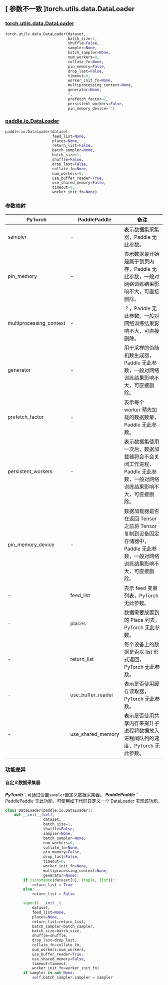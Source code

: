 ## [ 参数不一致 ]torch.utils.data.DataLoader
### [torch.utils.data.DataLoader](https://pytorch.org/docs/stable/data.html?highlight=dataloader#torch.utils.data.DataLoader)
```python
torch.utils.data.DataLoader(dataset,
                            batch_size=1,
                            shuffle=False,
                            sampler=None,
                            batch_sampler=None,
                            num_workers=0,
                            collate_fn=None,
                            pin_memory=False,
                            drop_last=False,
                            timeout=0,
                            worker_init_fn=None,
                            multiprocessing_context=None,
                            generator=None,
                            *,
                            prefetch_factor=2,
                            persistent_workers=False,
                            pin_memory_device='')
```

### [paddle.io.DataLoader](https://www.paddlepaddle.org.cn/documentation/docs/zh/develop/api/paddle/io/DataLoader_cn.html#dataloader)
```python
paddle.io.DataLoader(dataset,
                     feed_list=None,
                     places=None,
                     return_list=False,
                     batch_sampler=None,
                     batch_size=1,
                     shuffle=False,
                     drop_last=False,
                     collate_fn=None,
                     num_workers=0,
                     use_buffer_reader=True,
                     use_shared_memory=False,
                     timeout=0,
                     worker_init_fn=None)
```


### 参数映射
| PyTorch       | PaddlePaddle | 备注                                                   |
| ------------- | ------------ | ------------------------------------------------------ |
| sampler       | -            | 表示数据集采集器，Paddle 无此参数。  |
| pin_memory    | -            | 表示数据最开始是属于锁页内存，Paddle 无此参数，一般对网络训练结果影响不大，可直接删除。 |
| multiprocessing_context | -  | ？，Paddle 无此参数，一般对网络训练结果影响不大，可直接删除。                   |
| generator     | -            | 用于采样的伪随机数生成器，Paddle 无此参数，一般对网络训练结果影响不大，可直接删除。   |
| prefetch_factor | -          | 表示每个 worker 预先加载的数据数量，Paddle 无此参数。  |
| persistent_workers | -       | 表示数据集使用一次后，数据加载器将会不会关闭工作进程，Paddle 无此参数，一般对网络训练结果影响不大，可直接删除。  |
| pin_memory_device  | -       | 数据加载器是否在返回 Tensor 之前将 Tensor 复制到设备固定存储器中，Paddle 无此参数，一般对网络训练结果影响不大，可直接删除。  |
| -             | feed_list    | 表示 feed 变量列表，PyTorch 无此参数。                   |
| -             | places       | 数据需要放置到的 Place 列表，PyTorch 无此参数。                   |
| -             | return_list  | 每个设备上的数据是否以 list 形式返回，PyTorch 无此参数。                   |
| -             | use_buffer_reader | 表示是否使用缓存读取器，PyTorch 无此参数。                   |
| -             | use_shared_memory | 表示是否使用共享内存来提升子进程将数据放入进程间队列的速度，PyTorch 无此参数。   |

### 功能差异
#### 自定义数据采集器
***PyTorch***：可通过设置`sampler`自定义数据采集器。
***PaddlePaddle***：PaddlePaddle 无此功能，可使用如下代码自定义一个 DataLoader 实现该功能。
```python
class DataLoader(paddle.io.DataLoader):
    def __init__(self,
                 dataset,
                 batch_size=1,
                 shuffle=False,
                 sampler=None,
                 batch_sampler=None,
                 num_workers=0,
                 collate_fn=None,
                 pin_memory=False,
                 drop_last=False,
                 timeout=0,
                 worker_init_fn=None,
                 multiprocessing_context=None,
                 generator=None):
        if isinstance(dataset[0], (tuple, list)):
            return_list = True
        else:
            return_list = False

        super().__init__(
            dataset,
            feed_list=None,
            places=None,
            return_list=return_list,
            batch_sampler=batch_sampler,
            batch_size=batch_size,
            shuffle=shuffle,
            drop_last=drop_last,
            collate_fn=collate_fn,
            num_workers=num_workers,
            use_buffer_reader=True,
            use_shared_memory=False,
            timeout=timeout,
            worker_init_fn=worker_init_fn)
        if sampler is not None:
            self.batch_sampler.sampler = sampler
```
